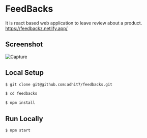 # FeedBacks

It is react based web application to leave review about a product.<br>
https://feedbackz.netlify.app/

## Screenshot

![Capture](https://user-images.githubusercontent.com/72742240/161759862-53f1ae60-93ac-4029-a99e-9879d8b06175.PNG)

## Local Setup

```sh
$ git clone git@github.com:adhit7/feedbacks.git
```

```sh
$ cd feedbacks
```

```sh
$ npm install
```

## Run Locally

```sh
$ npm start
```
